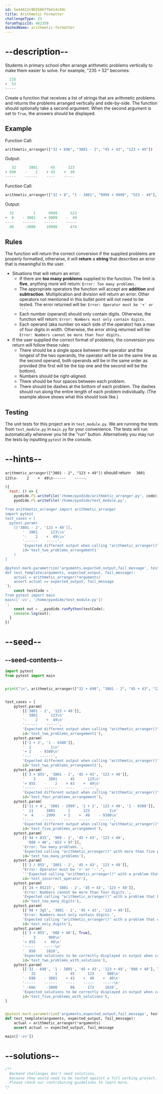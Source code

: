 ```yaml
---
id: 5e44412c903586ffb414c94c
title: Arithmetic Formatter
challengeType: 23
forumTopicId: 462359
dashedName: arithmetic-formatter
---
```


# --description--

Students in primary school often arrange arithmetic problems vertically to make them easier to solve. For example, "235 + 52" becomes:

```py
  235
+  52
-----
```

Create a function that receives a list of strings that are arithmetic problems and returns the problems arranged vertically and side-by-side. The function should optionally take a second argument. When the second argument is set to `True`, the answers should be displayed.

## Example

Function Call:

```py
arithmetic_arranger(["32 + 698", "3801 - 2", "45 + 43", "123 + 49"])
```

Output:

```py
   32      3801      45      123
+ 698    -    2    + 43    +  49
-----    ------    ----    -----
```

Function Call:

```py
arithmetic_arranger(["32 + 8", "1 - 3801", "9999 + 9999", "523 - 49"], True)
```

Output:

```py
  32         1      9999      523
+  8    - 3801    + 9999    -  49
----    ------    ------    -----
  40     -3800     19998      474
```

## Rules

The function will return the correct conversion if the supplied problems are properly formatted, otherwise, it will **return** a **string** that describes an error that is meaningful to the user.


- Situations that will return an error:
  - If there are **too many problems** supplied to the function. The limit is **five**, anything more will return:
    `Error: Too many problems.`
  - The appropriate operators the function will accept are **addition** and **subtraction**. Multiplication and division will return an error. Other operators not mentioned in this bullet point will not need to be tested. The error returned will be:
    `Error: Operator must be '+' or '-'.`
  - Each number (operand) should only contain digits. Otherwise, the function will return:
    `Error: Numbers must only contain digits.`
  - Each operand (aka number on each side of the operator) has a max of four digits in width. Otherwise, the error string returned will be:
    `Error: Numbers cannot be more than four digits.`
- If the user supplied the correct format of problems, the conversion you return will follow these rules:
  - There should be a single space between the operator and the longest of the two operands, the operator will be on the same line as the second operand, both operands will be in the same order as provided (the first will be the top one and the second will be the bottom).
  - Numbers should be right-aligned.
  - There should be four spaces between each problem.
  - There should be dashes at the bottom of each problem. The dashes should run along the entire length of each problem individually. (The example above shows what this should look like.)

## Testing

The unit tests for this project are in `test_module.py`. We are running the tests from `test_module.py` in `main.py` for your convenience. The tests will run automatically whenever you hit the "run" button. Alternatively you may run the tests by inputting `pytest` in the console.

# --hints--

`arithmetic_arranger(["3801 - 2", "123 + 49"])` should return `  3801      123\n-    2    +  49\n------    -----`.

```js
({
  test: () => {
    pyodide.FS.writeFile('/home/pyodide/arithmetic_arranger.py', code);
    pyodide.FS.writeFile('/home/pyodide/test_module.py', 
    `
from arithmetic_arranger import arithmetic_arranger
import pytest
test_cases = [
  pytest.param(
    [['3801 - 2', '123 + 49']],
        '  3801      123\\n'
        '-    2    +  49\\n'
        '------    -----',
        'Expected different output when calling "arithmetic_arranger()" with ["3801 - 2", "123 + 49"]',
        id='test_two_problems_arrangement1'
    )
]

@pytest.mark.parametrize('arguments,expected_output,fail_message', test_cases)
def test_template(arguments, expected_output, fail_message):
    actual = arithmetic_arranger(*arguments)
    assert actual == expected_output, fail_message
`);
    const testCode = `
from pytest import main
main(['-vv', '/home/pyodide/test_module.py'])
`;
    const out = __pyodide.runPython(testCode);
    console.log(out);
  }
})
```

# --seed--

## --seed-contents--

```py
import pytest
from pytest import main


print("\n", arithmetic_arranger(["32 + 698", "3801 - 2", "45 + 43", "123 + 49"]))


test_cases = [
    pytest.param(
        [['3801 - 2', '123 + 49']],
        '  3801      123\n'
        '-    2    +  49\n'
        '------    -----',
        'Expected different output when calling "arithmetic_arranger()" with ["3801 - 2", "123 + 49"]',
        id='test_two_problems_arrangement1'),
    pytest.param(
        [['1 + 2', '1 - 9380']],
        '  1         1\n'
        '+ 2    - 9380\n'
        '---    ------',
        'Expected different output when calling "arithmetic_arranger()" with ["1 + 2", "1 - 9380"]',
        id='test_two_problems_arrangement2'),
    pytest.param(
        [['3 + 855', '3801 - 2', '45 + 43', '123 + 49']],
        '    3      3801      45      123\n'
        '+ 855    -    2    + 43    +  49\n'
        '-----    ------    ----    -----',
        'Expected different output when calling "arithmetic_arranger()" with ["3 + 855", "3801 - 2", "45 + 43", "123 + 49"]',
        id='test_four_problems_arrangement'),
    pytest.param(
        [['11 + 4', '3801 - 2999', '1 + 2', '123 + 49', '1 - 9380']],
        '  11      3801      1      123         1\n'
        '+  4    - 2999    + 2    +  49    - 9380\n'
        '----    ------    ---    -----    ------',
        'Expected different output when calling "arithmetic_arranger()" with ["11 + 4", "3801 - 2999", "1 + 2", "123 + 49", "1 - 9380"]',
        id='test_five_problems_arrangement'),
    pytest.param(
        [['44 + 815', '909 - 2', '45 + 43', '123 + 49',
          '888 + 40', '653 + 87']],
        'Error: Too many problems.',
        'Expected calling "arithmetic_arranger()" with more than five problems to return "Error: Too many problems."',
        id='test_too_many_problems'),
    pytest.param(
        [['3 / 855', '3801 - 2', '45 + 43', '123 + 49']],
        "Error: Operator must be '+' or '-'.",
        '''Expected calling "arithmetic_arranger()" with a problem that uses the "/" operator to return "Error: Operator must be '+' or '-'."''',
        id='test_incorrect_operator'),
    pytest.param(
        [['24 + 85215', '3801 - 2', '45 + 43', '123 + 49']],
        'Error: Numbers cannot be more than four digits.',
        'Expected calling "arithmetic_arranger()" with a problem that has a number over 4 digits long to return "Error: Numbers cannot be more than four digits."',
        id='test_too_many_digits'),
    pytest.param(
        [['98 + 3g5', '3801 - 2', '45 + 43', '123 + 49']],
        'Error: Numbers must only contain digits.',
        'Expected calling "arithmetic_arranger()" with a problem that contains a letter character in the number to return "Error: Numbers must only contain digits."',
        id='test_only_digits'),
    pytest.param(
        [['3 + 855', '988 + 40'], True],
        '    3      988\n'
        '+ 855    +  40\n'
        '-----    -----\n'
        '  858     1028',
        'Expected solutions to be correctly displayed in output when calling "arithmetic_arranger()" with ["3 + 855", "988 + 40"] and a second argument of `True`.',
        id='test_two_problems_with_solutions'),
    pytest.param(
        [['32 - 698', '1 - 3801', '45 + 43', '123 + 49', '988 + 40'], True],
        '   32         1      45      123      988\n'
        '- 698    - 3801    + 43    +  49    +  40\n'
        '-----    ------    ----    -----    -----\n'
        ' -666     -3800      88      172     1028',
        'Expected solutions to be correctly displayed in output when calling "arithmetic_arranger()" with five arithmetic problems and a second argument of `True`.',
        id='test_five_problems_with_solutions'),
]


@pytest.mark.parametrize('arguments,expected_output,fail_message', test_cases)
def test_template(arguments, expected_output, fail_message):
    actual = arithmetic_arranger(*arguments)
    assert actual == expected_output, fail_message

main(['-vv'])
```

# --solutions--

```js
/**
  Backend challenges don't need solutions,
  because they would need to be tested against a full working project.
  Please check our contributing guidelines to learn more.
*/
```
